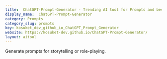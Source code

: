 ```yaml
---
title:  ChatGPT-Prompt-Generator - Trending AI tool for Prompts and best alternatives
display_name:  ChatGPT-Prompt-Generator
category: Prompts
category_slug: prompts
key: kosuket_dev_github_io_ChatGPT_Prompt_Generator
website: https://kosuket-dev.github.io/ChatGPT-Prompt-Generator/
layout: aitool
---
```


Generate prompts for storytelling or role-playing.
